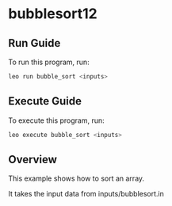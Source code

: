 # bubblesort12

## Run Guide

To run this program, run:
```bash
leo run bubble_sort <inputs>
```

## Execute Guide

To execute this program, run:
```bash
leo execute bubble_sort <inputs>
```

## Overview

This example shows how to sort an array.

It takes the input data from inputs/bubblesort.in
